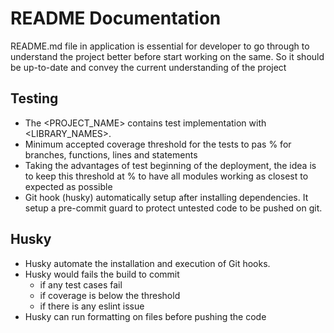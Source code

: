 # README Documentation
README.md file in application is essential for developer to go through to understand the project better before start working on the same. So it should be up-to-date and convey the current understanding of the project

## Testing
- The <PROJECT_NAME> contains test implementation with <LIBRARY_NAMES>. 
- Minimum accepted coverage threshold for the tests to pas <THRESHOLD>% for branches, functions, lines and statements
- Taking the advantages of test beginning of the deployment, the idea is to keep this threshold at <THRESHOLD>% to have all modules working as closest to expected as possible 
- Git hook (husky) automatically setup after installing dependencies. It setup a pre-commit guard to protect untested code to be pushed on git.

## Husky 
- Husky automate the installation and execution of Git hooks.
- Husky would fails the build to commit
  - if any test cases fail
  - if coverage is below the threshold
  - if there is any eslint issue
- Husky can run formatting on files before pushing the code
 
